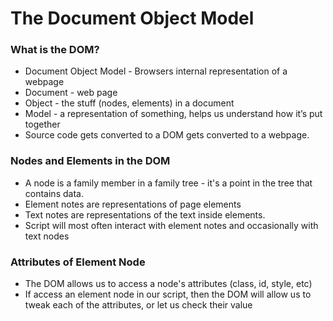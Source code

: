 # The Document Object Model

### What is the DOM?

- Document Object Model - Browsers internal representation of a webpage
- Document - web page
- Object - the stuff (nodes, elements) in a document
- Model - a representation of something, helps us understand how it’s put together
- Source code gets converted to a DOM gets converted to a webpage.

### Nodes and Elements in the DOM

- A node is a family member in a family tree - it's a point in the tree that contains data.
- Element notes are representations of page elements
- Text notes are representations of the text inside elements.
- Script will most often interact with element notes and occasionally with text nodes

### Attributes of Element Node

- The DOM allows us to access a node's attributes (class, id, style, etc)
- If access an element node in our script, then the DOM will allow us to tweak each of the attributes, or let us check their value

